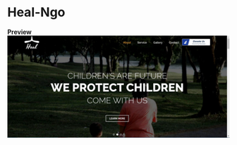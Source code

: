 # Heal-Ngo
**Preview**
![Screenshots](https://github.com/Nikfury2001/Heal-Ngo/blob/main/images/Preview.JPG)
